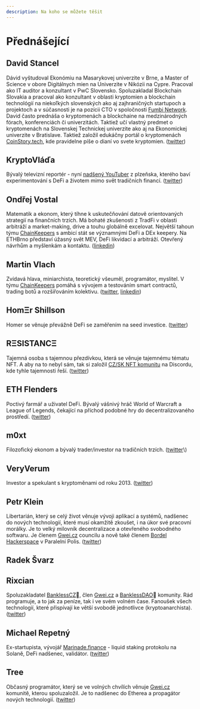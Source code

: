```yaml
---
description: Na koho se můžete těšit
---
```


# Přednášející

## David Stancel

Dávid vyštudoval Ekonómiu na Masarykovej univerzite v Brne, a Master of Science v obore Digitálnych mien na Univerzite v Nikózii na Cypre. Pracoval ako IT auditor a konzultant v PwC Slovensko. Spoluzakladal Blockchain Slovakia a pracoval ako konzultant v oblasti kryptomien a blockchain technológií na niekoľkých slovenských ako aj zajhraničných startupoch a projektoch a v súčasnosti je na pozícii CTO v spoločnosti [Fumbi Network](https://fumbi.network/en). David často prednáša o kryptomenách a blockchaine na medzinárodných fórach, konferenciách či univerzitách. Taktiež učí vlastný predmet o kryptomenách na Slovenskej Technickej univerzite ako aj na Ekonomickej univerzite v Bratislave. Taktiež založil edukáčny portál o kryptomenách [CoinStory.tech](https://coinstory.tech/), kde pravidelne píše o dianí vo svete kryptomien. \([twitter](https://twitter.com/dave_stancel)\)

## KryptoVláďa

Bývalý televizní reportér - nyní [nadšený YouTuber](https://www.youtube.com/channel/UC827_PQYRRGxvqtN7Bh2yaQ) z plzeňska, kterého baví experimentování s DeFi a životem mimo svět tradičních financí. \([twitter](https://twitter.com/PinkerVladimir)\)

## Ondřej Vostal

Matematik a ekonom, který tíhne k uskutečňování datově orientovaných strategií na finančních trzích. Má bohaté zkušenosti z TradFi v oblasti arbitráží a market-making, drive a touhu globálně excelovat. Největší tahoun týmu [ChainKeepers](https://www.chainkeepers.io/) s ambicí stát se významnými DeFi a DEx keepery. Na ETHBrno představí úžasný svět MEV, DeFi likvidací a arbitráží. Otevřený návrhům a myšlenkám a kontaktu. \([linkedin](https://www.linkedin.com/in/ondrej-vostal/)\)

## Martin Vlach

Zvídavá hlava, miniarchista, teoretický všeuměl, programátor, myslitel. V týmu [ChainKeepers](https://www.chainkeepers.io/cs/hiring) pomáhá s vývojem a testováním smart contractů, trading botů a rozšiřováním kolektivu. \([twitter](https://twitter.com/userhuge), [linkedin](https://www.linkedin.com/in/uhuge/)\)

## HomΞr Shillson

Homer se věnuje převážně DeFi se zaměřením na seed investice. \([twitter](https://twitter.com/homershillson)\)

## RΞSISTANCΞ

Tajemná osoba s tajemnou přezdívkou, která se věnuje tajemnému tématu NFT. A aby na to nebyl sám, tak si založil [CZ/SK NFT komunitu](https://discord.gg/FywYSvmmeJ) na Discordu, kde tyhle tajemnosti řeší. \([twitter](https://twitter.com/reesistancee)\)

## ETH Flenders

Poctivý farmář a uživatel DeFi. Bývalý vášnivý hráč World of Warcraft a League of Legends, čekající na příchod podobné hry do decentralizovaného prostředí. \([twitter](https://twitter.com/flendersneth)\)

## m0xt

Filozofický ekonom a bývalý trader/investor na tradičních trzích. \([twitter](https://twitter.com/m0xt_)\)

## VeryVerum

Investor a spekulant s kryptoměnami od roku 2013. \([twitter](https://twitter.com/VeryVerum)\)

## Petr Klein

Libertarián, který se celý život věnuje vývoji aplikací a systémů, nadšenec do nových technologií, které musí okamžitě zkoušet, i na úkor své pracovní morálky. Je to velký milovník decentralizace a otevřeného svobodného softwaru. Je členem [Gwei.cz](https://gwei.cz) councilu a nově také členem [Bordel Hackerspace](https://bordel.paralelnipolis.cz/#/) v Paralelní Polis. \([twitter](https://twitter.com/kleinpetr_com)\)

## Radek Švarz

## Rixcian

Spoluzakladatel [BanklessCZ](https://bankless.cz/)🏴, člen [Gwei.cz](https://gwei.cz/) a [BanklessDAO](https://bankless.community/)🏴 komunity. Rád programuje, a to jak za peníze, tak i ve svém volném čase. Fanoušek všech technologií, které přispívají ke větší svobodě jednotlivce \(kryptoanarchista\). \([twitter](https://twitter.com/rixcian)\)

## Michael Repetný

Ex-startupista, vývojář [Marinade.finance](https://marinade.finance/) - liquid staking protokolu na Solaně, DeFi nadšenec, validátor. \([twitter](https://twitter.com/repetny)\)

## Tree

Občasný programátor, který se ve volných chvílích věnuje [Gwei.cz](https://gwei.cz) komunitě, kterou spoluzaložil. Je to nadšenec do Etherea a propagátor nových technologií. \([twitter](https://twitter.com/treecz)\)

